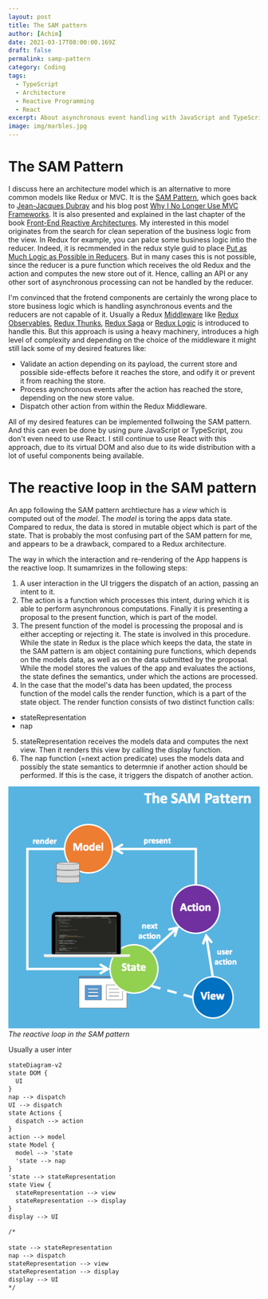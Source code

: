 ```yaml
---
layout: post
title: The SAM pattern
author: [Achim]
date: 2021-03-17T08:00:00.169Z
draft: false
permalink: samp-pattern
category: Coding
tags:
  - TypeScript
  - Architecture
  - Reactive Programming
  - React
excerpt: About asynchronous event handling with JavaScript and TypeScript. I'm showcasing the potential of rxjs with a very first and simple example which implements drag and drop.
image: img/marbles.jpg
---
```


# The SAM Pattern

I discuss here an architecture model which is an alternative to more common models like Redux or MVC. It is the [SAM Pattern](http://sam.js.org/), which goes back to [Jean-Jacques Dubray](https://github.com/jdubray) and his blog post [Why I No Longer Use MVC Frameworks](https://www.infoq.com/articles/no-more-mvc-frameworks/). It is also presented and explained in the last chapter of the book [Front-End Reactive Architectures](https://www.springer.com/de/book/9781484231791).
My interested in this model originates from the search for clean seperation of the business logic from the view. In Redux for example, you can palce some business logic intio the reducer. Indeed, it is recmmended in the redux style guid to place [Put as Much Logic as Possible in Reducers](https://redux.js.org/style-guide/style-guide#put-as-much-logic-as-possible-in-reducers). But in many cases this is not possible, since the reducer is a pure function which receives the old Redux and the action and computes the new store out of it. Hence, calling an API or any other sort of asynchronous processing can not be handled by the reducer. 

I'm convinced that the frotend components are certainly the wrong place to store business logic which is handling asynchronous events and the reducers are not capable of it. Usually a Redux [Middleware](https://redux.js.org/tutorials/fundamentals/part-4-store#middleware) like [Redux Observables](https://redux-observable.js.org/), [Redux Thunks](https://github.com/reduxjs/redux-thunk), [Redux Saga](https://github.com/reduxjs/redux-thunk) or [Redux Logic](https://github.com/jeffbski/redux-logic) is introduced to handle this. But this approach is using a heavy machinery, introduces a high level of complexity and depending on the choice of the middleware it might still lack some of my desired features like:

* Validate an action depending on its payload, the current store and possible side-effects before it reaches the store, and odify it or prevent it from reaching the store.
* Process aynchronous events after the action has reached the store, depending on the new store value.
* Dispatch other action from within the Redux Middleware.

All of my desired features can be implemented follwoing the SAM pattern. And this can even be done by using pure JavaScript or TypeScript, zou don't even need to use React. I still continue to use React with this approach, due to its virtual DOM and also due to its wide distribution with a lot of useful components being available.

# The reactive loop in the SAM pattern

An app following the SAM pattern archtiecture has a *view* which is computed out of the *model*. The *model* is toring the apps data state. Compared to redux, the data is stored in mutable object which is part of the state. That is probably the most confusing part of the SAM pattern for me, and appears to be a drawback, compared to a Redux architecture.

The way in which the interaction and re-rendering of the App happens is the reactive loop. It sumamrizes in the following steps:

1. A user interaction in the UI triggers the dispatch of an action, passing an intent to it.
2. The action is a function which processes this intent, during which it is able to perform asynchronous computations. Finally it is presenting a proposal to the present function, which is part of the model.
3. The present function of the model is processing the proposal and is either accepting or rejecting it. The state is involved in this procedure. While the state in Redux is the place which keeps the data, the state in the SAM pattern is am object containing pure functions, which depends on the models data, as well as on the data submitted by the proposal. While the model stores the values of the app and evaluates the actions, the state defines the semantics, under which the actions are processed.
4. In the case that the model's data has been updated, the process function of the model calls the render function, which is a part of the state object. The render function consists of two distinct function calls:
  * stateRepresentation
  * nap
5. stateRepresentation receives the models data and computes the next view. Then it renders this view by calling the display function.
6. The nap function (=next action predicate) uses the models data and possibly the state semantics to determnie if another action should be performed. If this is the case, it triggers the dispatch of another action.

![sam-loop.jpg](img/sam-loop.jpg)_The reactive loop in the SAM pattern_

Usually a user inter



```mermaid
stateDiagram-v2
state DOM {
  UI
}
nap --> dispatch
UI --> dispatch
state Actions {
  dispatch --> action
}
action --> model
state Model {
  model --> 'state
  'state --> nap
}
'state --> stateRepresentation
state View {
  stateRepresentation --> view
  stateRepresentation --> display
}
display --> UI

```

    /*
    
    state --> stateRepresentation
    nap --> dispatch
    stateRepresentation --> view
    stateRepresentation --> display
    display --> UI
    */
